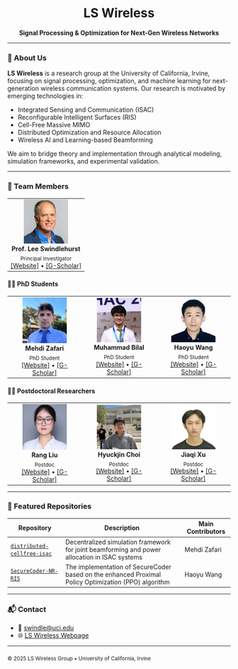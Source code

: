 

<div align="center">
  <h1>LS Wireless</h1>
  <p><strong>Signal Processing & Optimization for Next-Gen Wireless Networks</strong></p>
</div>

---

### 🔬 About Us

**LS Wireless** is a research group at the University of California, Irvine, focusing on signal processing, optimization, and machine learning for next-generation wireless communication systems. Our research is motivated by emerging technologies in:

- Integrated Sensing and Communication (ISAC)
- Reconfigurable Intelligent Surfaces (RIS)
- Cell-Free Massive MIMO
- Distributed Optimization and Resource Allocation
- Wireless AI and Learning-based Beamforming

We aim to bridge theory and implementation through analytical modeling, simulation frameworks, and experimental validation.

---

### 👥 Team Members

<table>
  <tr>
    <td align="center"><img src="/assets/ls_bio.png" width="100"><br><b>Prof. Lee Swindlehurst</b><br><sub>Principal Investigator</sub><br><a href="https://engineering.uci.edu/users/lee-swindlehurst">[Website]</a> • <a href="https://scholar.google.com/citations?user=ibAcKWwAAAAJ&hl=en">[G-Scholar]</a></td>
  </tr>
</table>

#### 🧑‍🎓 PhD Students

<table>
  <tr>
    <td align="center"><img src="/assets/mz_bio.JPG" width="100"><br><b>Mehdi Zafari</b><br><sub>PhD Student</sub><br><a href="https://mehdizd97.github.io">[Website]</a> • <a href="https://scholar.google.com/citations?user=lKiB9vIAAAAJ">[G-Scholar]</a></td>
    <td align="center"><img src="/assets/bilal_bio.jpeg" width="100"><br><b>Muhammad Bilal</b><br><sub>PhD Student</sub><br><a href="https://www.linkedin.com/in/muhammad-bilal-a5a4b0135/">[Website]</a> • <a href="https://scholar.google.com/citations?user=ZWQPQNsvMc4C&hl=en">[G-Scholar]</a></td>
    <td align="center"><img src="/assets/wang_bio.jpg" width="100"><br><b>Haoyu Wang</b><br><sub>PhD Student</sub><br><a href="https://orcid.org/0000-0002-0161-1781">[Website]</a> • <a href="https://scholar.google.com/citations?user=CLoL-i4AAAAJ&hl=en">[G-Scholar]</a></td>
  </tr>
</table>

#### 🧑‍🔬 Postdoctoral Researchers

<table>
  <tr>
    <td align="center"><img src="/assets/rang_bio.jpg" width="100"><br><b>Rang Liu</b><br><sub>Postdoc</sub><br><a href="https://rangliu0706.github.io/">[Website]</a> • <a href="https://scholar.google.com/citations?user=YVZWuQcAAAAJ&hl=en">[G-Scholar]</a></td>
    <td align="center"><img src="/assets/hc_bio.jpg" width="100"><br><b>Hyuckjin Choi</b><br><sub>Postdoc</sub><br><a href="https://sites.google.com/view/hyuckjinchoi/home?authuser=0">[Website]</a> • <a href="https://scholar.google.com/citations?user=KRGe0tIAAAAJ&hl=en&authuser=2&oi=sra">[G-Scholar]</a></td>
    <td align="center"><img src="/assets/jiaqi_bio.jpeg" width="100"><br><b>Jiaqi Xu</b><br><sub>Postdoc</sub><br><a href="https://jazielxu.github.io/">[Website]</a> • <a href="https://scholar.google.com/citations?hl=en&user=5f5fmnEAAAAJ">[G-Scholar]</a></td>
  </tr>
</table>

---

### 📂 Featured Repositories

| Repository | Description | Main Contributors |
|------------|-------------|-------------|
| [`distributed-cellfree-isac`](https://github.com/MehdiZD97/distributed-cellfree-isac) | Decentralized simulation framework for joint beamforming and power allocation in ISAC systems | Mehdi Zafari |
| [`SecureCoder-NR-RIS`](https://github.com/LS-Wireless/SecureCoder-NR-RIS) | The implementation of SecureCoder based on the enhanced Proximal Policy Optimization (PPO) algorithm | Haoyu Wang |

---

### 📬 Contact

- 📧 swindle@uci.edu
- 🌐 [LS Wireless Webpage](https://github.com/ls-wireless)

---

<sub>© 2025 LS Wireless Group • University of California, Irvine</sub>